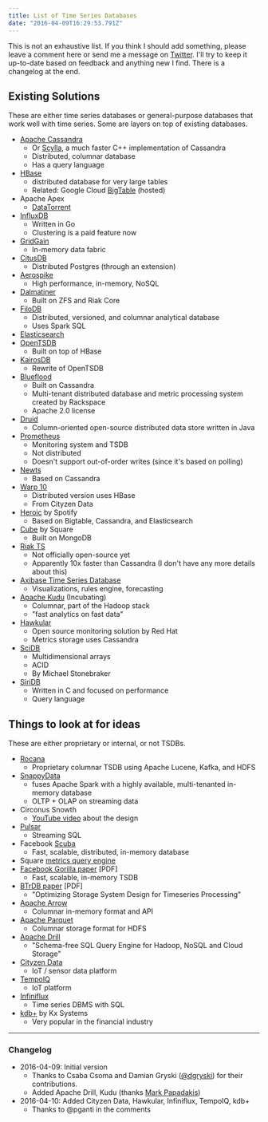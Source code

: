 ```yaml
---
title: List of Time Series Databases
date: "2016-04-09T16:29:53.791Z"
---
```


This is not an exhaustive list. If you think I should add something, please leave a comment here
or send me a message on [Twitter](https://twitter.com/PreetamJinka). I'll try to keep it up-to-date
based on feedback and anything new I find. There is a changelog at the end.

## Existing Solutions

These are either time series databases or general-purpose databases that work well with time series.
Some are layers on top of existing databases.

- [Apache Cassandra](http://cassandra.apache.org/)
	- Or [Scylla](http://www.scylladb.com/), a much faster C++ implementation of Cassandra
	- Distributed, columnar database
	- Has a query language
- [HBase](https://hbase.apache.org/)
	- distributed database for very large tables
	- Related: Google Cloud [BigTable](https://cloud.google.com/bigtable/) (hosted)
- Apache Apex
	- [DataTorrent](https://www.datatorrent.com/)
- [InfluxDB](https://influxdata.com/)
	- Written in Go
	- Clustering is a paid feature now
- [GridGain](http://www.gridgain.com/)
	- In-memory data fabric
- [CitusDB](https://www.citusdata.com/)
	- Distributed Postgres (through an extension)
- [Aerospike](http://www.aerospike.com/)
	- High performance, in-memory, NoSQL
- [Dalmatiner](https://dalmatiner.io/)
	- Built on ZFS and Riak Core
- [FiloDB](https://github.com/tuplejump/FiloDB)
	- Distributed, versioned, and columnar analytical database
	- Uses Spark SQL
- [Elasticsearch](https://www.elastic.co/blog/elasticsearch-as-a-time-series-data-store)
- [OpenTSDB](http://opentsdb.net/)
	- Built on top of HBase
- [KairosDB](https://github.com/kairosdb/kairosdb)
	- Rewrite of OpenTSDB
- [Blueflood](http://blueflood.io/)
	- Built on Cassandra
	- Multi-tenant distributed database and metric processing system created by Rackspace
	- Apache 2.0 license
- [Druid](http://druid.io/)
	- Column-oriented open-source distributed data store written in Java
- [Prometheus](http://prometheus.io/)
	- Monitoring system and TSDB
	- Not distributed
	- Doesn't support out-of-order writes (since it's based on polling)
- [Newts](https://opennms.github.io/newts/)
	- Based on Cassandra
- [Warp 10](http://www.warp10.io/)
	- Distributed version uses HBase
	- From Cityzen Data
- [Heroic](https://github.com/spotify/heroic) by Spotify
	- Based on Bigtable, Cassandra, and Elasticsearch
- [Cube](http://square.github.io/cube/) by Square
	- Built on MongoDB
- [Riak TS](http://basho.com/products/riak-ts/)
	- Not officially open-source yet
	- Apparently 10x faster than Cassandra (I don't have any more details about this)
- [Axibase Time Series Database](https://axibase.com/products/axibase-time-series-database/)
	- Visualizations, rules engine, forecasting
- [Apache Kudu](http://getkudu.io/) (Incubating)
	- Columnar, part of the Hadoop stack
	- "fast analytics on fast data"
- [Hawkular](http://www.hawkular.org/)
	- Open source monitoring solution by Red Hat
	- Metrics storage uses Cassandra
- [SciDB](http://www.paradigm4.com/)
	- Multidimensional arrays
	- ACID
	- By Michael Stonebraker
- [SiriDB](http://siridb.net/)
	- Written in C and focused on performance
	- Query language

## Things to look at for ideas

These are either proprietary or internal, or not TSDBs.

- [Rocana](https://www.rocana.com/)
	- Proprietary columnar TSDB using Apache Lucene, Kafka, and HDFS
- [SnappyData](http://www.snappydata.io/)
	- fuses Apache Spark with a highly available, multi-tenanted in-memory database
	- OLTP + OLAP on streaming data
- Circonus Snowth
	- [YouTube video](https://www.youtube.com/watch?v=hwHpd20NciE) about the design
- [Pulsar](http://gopulsar.io/)
	- Streaming SQL
- Facebook [Scuba](https://research.facebook.com/publications/scuba-diving-into-data-at-facebook/)
	- Fast, scalable, distributed, in-memory database
- Square [metrics query engine](https://github.com/square/metrics)
- [Facebook Gorilla paper](http://www.vldb.org/pvldb/vol8/p1816-teller.pdf) [PDF]
	- Fast, scalable, in-memory TSDB
- [BTrDB paper](https://www.usenix.org/system/files/conference/fast16/fast16-papers-andersen.pdf) [PDF]
	- "Optimizing Storage System Design for Timeseries Processing"
- [Apache Arrow](https://github.com/apache/arrow/)
	- Columnar in-memory format and API
- [Apache Parquet](https://parquet.apache.org/)
	- Columnar storage format for HDFS
- [Apache Drill](https://drill.apache.org/)
	- "Schema-free SQL Query Engine for Hadoop, NoSQL and Cloud Storage"
- [Cityzen Data](http://www.cityzendata.com/)
	- IoT / sensor data platform
- [TempoIQ](https://www.tempoiq.com/)
	- IoT platform
- [Infiniflux](http://infiniflux.com/)
	- Time series DBMS with SQL
- [kdb+](https://kx.com/products.php) by Kx Systems
	- Very popular in the financial industry
---

### Changelog

- 2016-04-09: Initial version
	- Thanks to Csaba Csoma and Damian Gryski ([@dgryski](https://twitter.com/dgryski)) for their
	contributions.
	- Added Apache Drill, Kudu (thanks [Mark Papadakis](https://twitter.com/markpapadakis))
- 2016-04-10: Added Cityzen Data, Hawkular, Infiniflux, TempoIQ, kdb+
	- Thanks to @pganti in the comments
